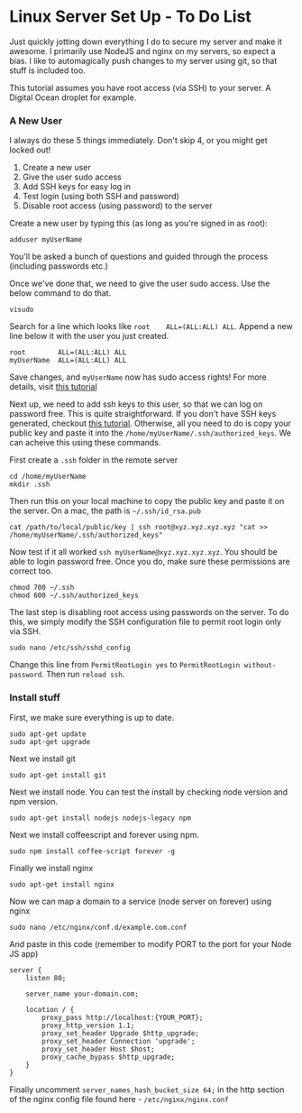 # Linux Server Set Up - To Do List

Just quickly jotting down everything I do to secure my server and make it awesome. I primarily use NodeJS and nginx on my servers, so expect a bias. I like to automagically push changes to my server using git, so that stuff is included too.

This tutorial assumes you have root access (via SSH) to your server. A Digital Ocean droplet for example.

### A New User
I always do these 5 things immediately. Don't skip 4, or you might get locked out!
1. Create a new user
2. Give the user sudo access
3. Add SSH keys for easy log in
4. Test login (using both SSH and password)
5. Disable root access (using password) to the server

Create a new user by typing this (as long as you're signed in as root):

    adduser myUserName

You'll be asked a bunch of questions and guided through the process (including passwords etc.)

Once we've done that, we need to give the user sudo access. Use the below command to do that.

    visudo

Search for a line which looks like `root    ALL=(ALL:ALL) ALL`. Append a new line below it with the user you just created.

    root        ALL=(ALL:ALL) ALL
    myUserName  ALL=(ALL:ALL) ALL

Save changes, and `myUserName` now has sudo access rights! For more details, visit [this tutorial](https://www.digitalocean.com/community/articles/how-to-add-and-delete-users-on-an-ubuntu-14-04-vps)

Next up, we need to add ssh keys to this user, so that we can log on password free. This is quite straightforward. If you don't have SSH keys generated, checkout [this tutorial](https://www.digitalocean.com/community/articles/how-to-set-up-ssh-keys--2). Otherwise, all you need to do is copy your public key and paste it into the `/home/myUserName/.ssh/authorized_keys`. We can acheive this using these commands.

First create a `.ssh` folder in the remote server

    cd /home/myUserName
    mkdir .ssh

Then run this on your local machine to copy the public key and paste it on the server. On a mac, the path is `~/.ssh/id_rsa.pub`

    cat /path/to/local/public/key | ssh root@xyz.xyz.xyz.xyz "cat >> /home/myUserName/.ssh/authorized_keys"

Now test if it all worked `ssh myUserName@xyz.xyz.xyz.xyz`. You should be able to login password free. Once you do, make sure these permissions are correct too.

    chmod 700 ~/.ssh
    chmod 600 ~/.ssh/authorized_keys

The last step is disabling root access using passwords on the server. To do this, we simply modify the SSH configuration file to permit root login only via SSH.

    sudo nano /etc/ssh/sshd_config

Change this line from `PermitRootLogin yes` to `PermitRootLogin without-password`. Then run `reload ssh`.

### Install stuff
First, we make sure everything is up to date.

    sudo apt-get update
    sudo apt-get upgrade

Next we install git

    sudo apt-get install git

Next we install node. You can test the install by checking node version and npm version.

    sudo apt-get install nodejs nodejs-legacy npm

Next we install coffeescript and forever using npm.

    sudo npm install coffee-script forever -g

Finally we install nginx

    sudo apt-get install nginx

Now we can map a domain to a service (node server on forever) using nginx

    sudo nano /etc/nginx/conf.d/example.com.conf

And paste in this code (remember to modify PORT to the port for your Node JS app)

    server {
        listen 80;

        server_name your-domain.com;

        location / {
            proxy_pass http://localhost:{YOUR_PORT};
            proxy_http_version 1.1;
            proxy_set_header Upgrade $http_upgrade;
            proxy_set_header Connection 'upgrade';
            proxy_set_header Host $host;
            proxy_cache_bypass $http_upgrade;
        }
    }

Finally uncomment `server_names_hash_bucket_size 64;` in the http section of the nginx config file found here - `/etc/nginx/nginx.conf`